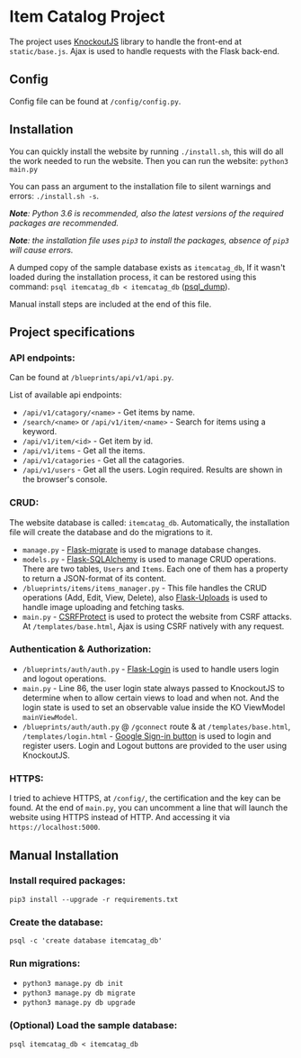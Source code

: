 # Item Catalog Project
The project uses [KnockoutJS](https://knockoutjs.com) library to handle the front-end at `static/base.js`. Ajax is used to handle requests with the Flask back-end.

## Config
Config file can be found at `/config/config.py`.

## Installation
You can quickly install the website by running `./install.sh`, this will do all the work needed to run the website. Then you can run the website: `python3 main.py`

You can pass an argument to the installation file to silent warnings and errors: `./install.sh -s`.

***Note**: Python 3.6 is recommended, also the latest versions of the required packages are recommended.*

***Note**: the installation file uses `pip3` to install the packages, absence of `pip3` will cause errors.*

A dumped copy of the sample database exists as `itemcatag_db`, If it wasn't loaded during the installation process, it can be restored using this command: `psql itemcatag_db < itemcatag_db` ([psql_dump](https://www.postgresql.org/docs/9.1/static/backup-dump.html)).

Manual install steps are included at the end of this file.

## Project specifications

### API endpoints:
Can be found at `/blueprints/api/v1/api.py`.

List of available api endpoints:
- `/api/v1/catagory/<name>` - Get items by name.
- `/search/<name>` or `/api/v1/item/<name>` - Search for items using a keyword.
- `/api/v1/item/<id>` - Get item by id.
- `/api/v1/items` - Get all the items.
- `/api/v1/catagories` - Get all the catagories.
- `/api/v1/users` - Get all the users. Login required. Results are shown in the browser's console.

### CRUD:
The website database is called: `itemcatag_db`. Automatically, the installation file will create the database and do the migrations to it.

- `manage.py` - [Flask-migrate](https://flask-migrate.readthedocs.io/en/latest/) is used to manage database changes.
- `models.py` - [Flask-SQLAlchemy](http://flask-sqlalchemy.pocoo.org/2.3/) is used to manage CRUD operations.
There are two tables, `Users` and `Items`. Each one of them has a property to return a JSON-format of its content.
- `/blueprints/items/items_manager.py` - This file handles the CRUD operations (Add, Edit, View, Delete), also [Flask-Uploads](https://pythonhosted.org/Flask-Uploads/) is used to handle image uploading and fetching tasks.
- `main.py` - [CSRFProtect](https://flask-wtf.readthedocs.io/en/stable/csrf.html) is used to protect the website from CSRF attacks. At `/templates/base.html`, Ajax is using CSRF natively with any request.

### Authentication & Authorization:
- `/blueprints/auth/auth.py` - [Flask-Login](https://flask-login.readthedocs.io/en/latest/) is used to handle users login and logout operations.
- `main.py` - Line 86, the user login state always passed to KnockoutJS to determine when to allow certain views to load and when not. And the login state is used to set an observable value inside the KO ViewModel `mainViewModel`.
- `/blueprints/auth/auth.py` @ `/gconnect` route & at `/templates/base.html`, `/templates/login.html` - [Google Sign-in button](https://developers.google.com/identity/sign-in/web/server-side-flow) is used to login and register users. Login and Logout buttons are provided to the user using KnockoutJS.

### HTTPS:
I tried to achieve HTTPS, at `/config/`, the certification and the key can be found. At the end of `main.py`, you can uncomment a line that will launch the website using HTTPS instead of HTTP. And accessing it via `https://localhost:5000`.

## Manual Installation
### Install required packages:
`pip3 install --upgrade -r requirements.txt`

### Create the database:
`psql -c 'create database itemcatag_db'`

### Run migrations:
- `python3 manage.py db init`
- `python3 manage.py db migrate`
- `python3 manage.py db upgrade`

### (Optional) Load the sample database:
`psql itemcatag_db < itemcatag_db`
